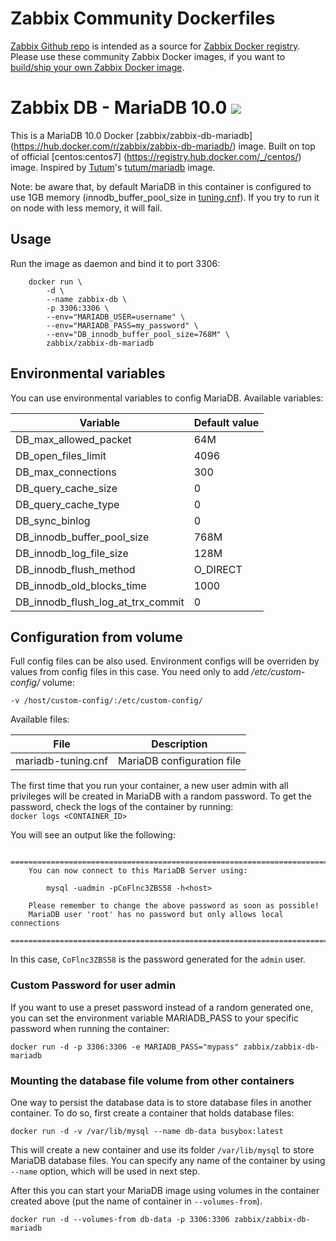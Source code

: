 Zabbix Community Dockerfiles
============================

[Zabbix Github repo](https://github.com/zabbix/zabbix-community-docker) is 
intended as a source for [Zabbix Docker registry](https://registry.hub.docker.com/repos/zabbix/).
Please use these community Zabbix Docker images, if you want to 
[build/ship your own Zabbix Docker image](https://github.com/zabbix/zabbix-community-docker#how-to-build-own-docker-image).

Zabbix DB - MariaDB 10.0 [![](https://badge.imagelayers.io/zabbix/zabbix-db-mariadb:latest.svg)](https://imagelayers.io/?images=zabbix/zabbix-db-mariadb:latest)
========================

This is a MariaDB 10.0 Docker [zabbix/zabbix-db-mariadb]
(https://hub.docker.com/r/zabbix/zabbix-db-mariadb/) 
image. Built on top of official [centos:centos7]
(https://registry.hub.docker.com/_/centos/) 
image. Inspired by [Tutum](https://github.com/tutumcloud)'s 
[tutum/mariadb](https://github.com/tutumcloud/tutum-docker-mariadb) image.

Note: be aware that, by default MariaDB in this container is configured to use 
1GB memory (innodb_buffer_pool_size in 
[tuning.cnf](container-files/etc/my.cnf.d/tuning.cnf)). If you try to run it on 
node with less memory, it will fail.

## Usage

Run the image as daemon and bind it to port 3306:

```  
	docker run \
		-d \
		--name zabbix-db \
		-p 3306:3306 \
		--env="MARIADB_USER=username" \
		--env="MARIADB_PASS=my_password" \
        --env="DB_innodb_buffer_pool_size=768M" \
		zabbix/zabbix-db-mariadb
```        
        
## Environmental variables
You can use environmental variables to config MariaDB. Available variables:


| Variable | Default value |
| -------- | ------------- |
|DB_max_allowed_packet | 64M |
|DB_open_files_limit | 4096 |
|DB_max_connections | 300 |
|DB_query_cache_size | 0 |
|DB_query_cache_type | 0 |
|DB_sync_binlog | 0 |
|DB_innodb_buffer_pool_size | 768M |
|DB_innodb_log_file_size | 128M |
|DB_innodb_flush_method | O_DIRECT |
|DB_innodb_old_blocks_time | 1000 |
|DB_innodb_flush_log_at_trx_commit | 0 |

## Configuration from volume
Full config files can be also used. Environment configs will be overriden by 
values from config files in this case. You need only to add 
*/etc/custom-config/* volume:

```
-v /host/custom-config/:/etc/custom-config/
```

Available files:

| File | Description |
| ---- | ----------- |
| mariadb-tuning.cnf | MariaDB configuration file |

The first time that you run your container, a new user admin with all privileges 
will be created in MariaDB with a random password. To get the password, check 
the logs of the container by running:  
`docker logs <CONTAINER_ID>`  

You will see an output like the following:

```
	========================================================================
    You can now connect to this MariaDB Server using:

        mysql -uadmin -pCoFlnc3ZBS58 -h<host>

    Please remember to change the above password as soon as possible!       
    MariaDB user 'root' has no password but only allows local connections
    ========================================================================
```  
In this case, `CoFlnc3ZBS58` is the password generated for the `admin` user.

### Custom Password for user admin 
If you want to use a preset password instead of a random generated one, you can 
set the environment variable MARIADB_PASS to your specific password when 
running the container:  

`docker run -d -p 3306:3306 -e MARIADB_PASS="mypass" zabbix/zabbix-db-mariadb`

### Mounting the database file volume from other containers
One way to persist the database data is to store database files in another 
container. To do so, first create a container that holds database files:  

`docker run -d -v /var/lib/mysql --name db-data busybox:latest`  

This will create a new container and use its folder `/var/lib/mysql` to store 
MariaDB database files. You can specify any name of the container by using 
`--name` option, which will be used in next step.

After this you can start your MariaDB image using volumes in the container 
created above (put the name of container in `--volumes-from`).  

`docker run -d --volumes-from db-data -p 3306:3306 zabbix/zabbix-db-mariadb`
